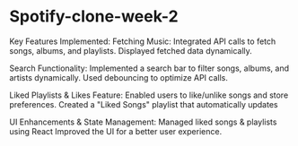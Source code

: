 # Spotify-clone-week-2
Key Features Implemented:
Fetching Music:
Integrated API calls to fetch songs, albums, and playlists.
Displayed fetched data dynamically.

Search Functionality:
Implemented a search bar to filter songs, albums, and artists dynamically.
Used debouncing to optimize API calls.

Liked Playlists & Likes Feature:
Enabled users to like/unlike songs and store preferences.
Created a "Liked Songs" playlist that automatically updates

UI Enhancements & State Management:
Managed liked songs & playlists using React 
Improved the UI for a better user experience.
